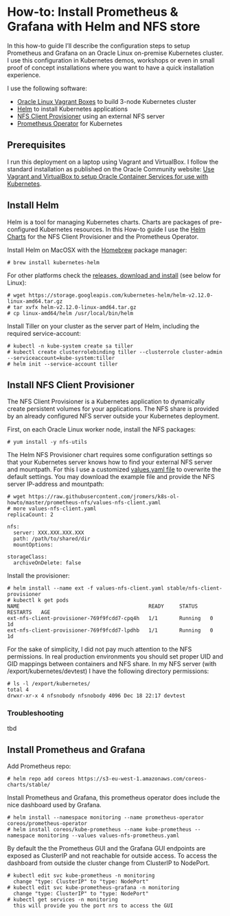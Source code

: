 # How-to: Install Prometheus & Grafana with Helm and NFS store

In this how-to guide I’ll describe the configuration steps to setup Prometheus and Grafana on an Oracle Linux on-premise Kubernetes cluster. I use this configuration in Kubernetes demos, workshops or even in small proof of concept installations where you want to have a quick installation experience.

I use the following software:
* [Oracle Linux Vagrant Boxes](https://github.com/oracle/vagrant-boxes) to build 3-node Kubernetes cluster
* [Helm](https://docs.helm.sh/) to install Kubernetes applications
* [NFS Client Provisioner](https://github.com/helm/charts/tree/master/stable/nfs-client-provisioner) using an external NFS server
* [Prometheus Operator](https://github.com/coreos/prometheus-operator) for Kubernetes

## Prerequisites

I run this deployment on a laptop using Vagrant and VirtualBox. I follow the standard installation as published on the Oracle Community website: [Use Vagrant and VirtualBox to setup Oracle Container Services for use with Kubernetes](https://community.oracle.com/docs/DOC-1022800). 

## Install Helm

Helm is a tool for managing Kubernetes charts. Charts are packages of pre-configured Kubernetes resources. In this How-to guide I use the [Helm Charts](https://github.com/helm/charts/tree/master/stable) for the NFS Client Provisioner and the Prometheus Operator.

Install Helm on MacOSX with the [Homebrew](https://brew.sh/) package manager:
```
# brew install kubernetes-helm
```
For other platforms check the [releases, download and install](https://github.com/helm/helm/releases) (see below for Linux):
```
# wget https://storage.googleapis.com/kubernetes-helm/helm-v2.12.0-linux-amd64.tar.gz
# tar xvfx helm-v2.12.0-linux-amd64.tar.gz
# cp linux-amd64/helm /usr/local/bin/helm
```

Install Tiller on your cluster as the server part of Helm, including the required service-account:
```
# kubectl -n kube-system create sa tiller
# kubectl create clusterrolebinding tiller --clusterrole cluster-admin --serviceaccount=kube-system:tiller
# helm init --service-account tiller
```


## Install NFS Client Provisioner

The NFS Client Provisioner is a Kubernetes application to dynamically create persistent volumes for your applications. The NFS share is provided by an already configured NFS server outside your Kubernetes deployment.

First, on each Oracle Linux worker node, install the NFS packages:
```
# yum install -y nfs-utils
```
The Helm NFS Provisioner chart requires some configuration settings so that your Kubernetes server knows how to find your external NFS server and mountpath. For this I use a customized [values.yaml file](https://github.com/jromers/k8s-ol-howto/blob/master/prometheus-nfs/values-nfs-client.yaml) to overwrite the default settings. You may download the example file and provide the NFS server IP-address and mountpath:
```
# wget https://raw.githubusercontent.com/jromers/k8s-ol-howto/master/prometheus-nfs/values-nfs-client.yaml
# more values-nfs-client.yaml 
replicaCount: 2

nfs:
  server: XXX.XXX.XXX.XXX
  path: /path/to/shared/dir
  mountOptions:

storageClass:
  archiveOnDelete: false
```
Install the provisioner:
```
# helm install --name ext -f values-nfs-client.yaml stable/nfs-client-provisioner
# kubectl k get pods
NAME                                          READY     STATUS    RESTARTS   AGE
ext-nfs-client-provisioner-769f9fcdd7-cpq4h   1/1       Running   0          1d
ext-nfs-client-provisioner-769f9fcdd7-lpdhb   1/1       Running   0          1d
```
For the sake of simplicity, I did not pay much attention to the NFS permissions. In real production environments you should set proper UID and GID mappings between containers and NFS share. In my NFS server (with /export/kubernetes/devtest)  I have the following directory permissions:
```
# ls -l /export/kubernetes/
total 4
drwxr-xr-x 4 nfsnobody nfsnobody 4096 Dec 18 22:17 devtest
```
### Troubleshooting

tbd

## Install Prometheus and Grafana

Add Prometheus repo:
```
# helm repo add coreos https://s3-eu-west-1.amazonaws.com/coreos-charts/stable/
```

Install Prometheus and Grafana, this prometheus operator does include the nice dashboard used by Grafana.
```
# helm install --namespace monitoring --name prometheus-operator coreos/prometheus-operator
# helm install coreos/kube-prometheus --name kube-prometheus --namespace monitoring --values values-nfs-prometheus.yaml
```

By default the the Prometheus GUI and the Grafana GUI endpoints are exposed as ClusterIP and not reachable for outside access. To access the dashboard from outside the cluster change from  ClusterIP to NodePort.
```
# kubectl edit svc kube-prometheus -n monitoring
  change "type: ClusterIP" to "type: NodePort"
# kubectl edit svc kube-prometheus-grafana -n monitoring
  change "type: ClusterIP" to "type: NodePort"
# kubectl get services -n monitoring
  this will provide you the port nrs to access the GUI
```
